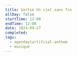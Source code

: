 ```yaml
---
title: Sortie Un ciel sans fin
allDay: false
startTime: 12:00
endTime: 12:00
date: 2024-09-27
completed: 
tags:
  - agendaytartifcial-anthem
  - musique
---
```

